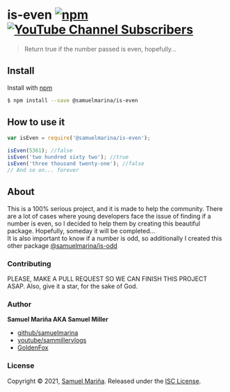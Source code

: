 # is-even [![npm](https://img.shields.io/npm/v/@samuelmarina/is-even)](https://www.npmjs.com/package/@samuelmarina/is-even) [![YouTube Channel Subscribers](https://img.shields.io/youtube/channel/subscribers/UCJKYubtV1bfbhS-SxTm9Z1A?style=social)](https://youtube.com/sammillervlogs)
> Return true if the number passed is even, hopefully...

## Install
Install with [npm](https://www.npmjs.com/)
```sh
$ npm install --save @samuelmarina/is-even
```

## How to use it
```js
var isEven = require('@samuelmarina/is-even');

isEven(5361); //false
isEven('two hundred sixty two'); //true
isEven('three thousand twenty-one'); //false
// And so on... forever
```
## About
This is a 100% serious project, and it is made to help the community. There are a lot of cases where young developers face the issue of finding if a number is even, so I 
decided to help them by creating this beautiful package. Hopefully, someday it will be completed...
<br />
It is also important to know if a number is odd, so additionally I created this other package [@samuelmarina/is-odd](https://www.npmjs.com/package/@samuelmarina/is-odd)

### Contributing
PLEASE, MAKE A PULL REQUEST SO WE CAN FINISH THIS PROJECT ASAP. Also, give it a star, for the sake of God.

### Author
**Samuel Mariña AKA Samuel Miller**
* [github/samuelmarina](https://github.com/samuelmarina)
* [youtube/sammillervlogs](https://youtube.com/sammillervlogs)
* [GoldenFox](https://github.com/cremble-cloud)

### License
Copyright © 2021, [Samuel Mariña](https://github.com/samuelmarina).
Released under the [ISC License](LICENSE).
